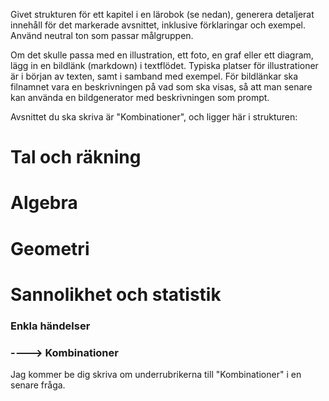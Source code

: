 Givet strukturen för ett kapitel i en lärobok (se nedan), generera detaljerat innehåll för det markerade avsnittet, inklusive förklaringar och exempel.
Använd neutral ton som passar målgruppen.

Om det skulle passa med en illustration, ett foto, en graf eller ett diagram, lägg in en bildlänk (markdown) i textflödet. Typiska platser för illustrationer är i början av texten, samt i samband med exempel.
För bildlänkar ska filnamnet vara en beskrivningen på vad som ska visas, så att man senare kan använda en bildgenerator med beskrivningen som prompt.



Avsnittet du ska skriva är "Kombinationer", och ligger här i strukturen:
# Tal och räkning
# Algebra
# Geometri
# Sannolikhet och statistik
### Enkla händelser
### ----> Kombinationer

Jag kommer be dig skriva om underrubrikerna till "Kombinationer" i en senare fråga.
